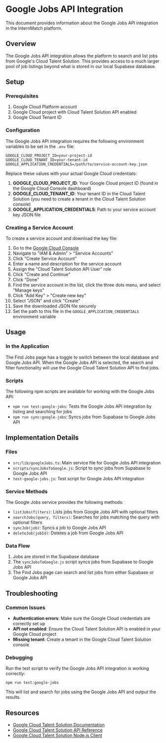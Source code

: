 # Google Jobs API Integration

This document provides information about the Google Jobs API integration in the InternMatch platform.

## Overview

The Google Jobs API integration allows the platform to search and list jobs from Google's Cloud Talent Solution. This provides access to a much larger pool of job listings beyond what is stored in our local Supabase database.

## Setup

### Prerequisites

1. Google Cloud Platform account
2. Google Cloud project with Cloud Talent Solution API enabled
3. Google Cloud Tenant ID

### Configuration

The Google Jobs API integration requires the following environment variables to be set in the `.env` file:

```
GOOGLE_CLOUD_PROJECT_ID=your-project-id
GOOGLE_CLOUD_TENANT_ID=your-tenant-id
GOOGLE_APPLICATION_CREDENTIALS=/path/to/service-account-key.json
```

Replace these values with your actual Google Cloud credentials:

1. **GOOGLE_CLOUD_PROJECT_ID**: Your Google Cloud project ID (found in the Google Cloud Console dashboard)
2. **GOOGLE_CLOUD_TENANT_ID**: Your tenant ID in the Cloud Talent Solution (you need to create a tenant in the Cloud Talent Solution console)
3. **GOOGLE_APPLICATION_CREDENTIALS**: Path to your service account key JSON file

### Creating a Service Account

To create a service account and download the key file:

1. Go to the [Google Cloud Console](https://console.cloud.google.com/)
2. Navigate to "IAM & Admin" > "Service Accounts"
3. Click "Create Service Account"
4. Enter a name and description for the service account
5. Assign the "Cloud Talent Solution API User" role
6. Click "Create and Continue"
7. Click "Done"
8. Find the service account in the list, click the three dots menu, and select "Manage keys"
9. Click "Add Key" > "Create new key"
10. Select "JSON" and click "Create"
11. Save the downloaded JSON file securely
12. Set the path to this file in the `GOOGLE_APPLICATION_CREDENTIALS` environment variable

## Usage

### In the Application

The Find Jobs page has a toggle to switch between the local database and Google Jobs API. When the Google Jobs API is selected, the search and filter functionality will use the Google Cloud Talent Solution API to find jobs.

### Scripts

The following npm scripts are available for working with the Google Jobs API:

- `npm run test:google-jobs`: Tests the Google Jobs API integration by listing and searching for jobs
- `npm run sync:google-jobs`: Syncs jobs from Supabase to Google Jobs API

## Implementation Details

### Files

- `src/lib/googleJobs.ts`: Main service file for Google Jobs API integration
- `scripts/syncJobsToGoogle.js`: Script to sync jobs from Supabase to Google Jobs API
- `test-google-jobs.js`: Test script for Google Jobs API integration

### Service Methods

The Google Jobs service provides the following methods:

- `listJobs(filters)`: Lists jobs from Google Jobs API with optional filters
- `searchJobs(query, filters)`: Searches for jobs matching the query with optional filters
- `syncJob(job)`: Syncs a job to Google Jobs API
- `deleteJob(jobId)`: Deletes a job from Google Jobs API

### Data Flow

1. Jobs are stored in the Supabase database
2. The `syncJobsToGoogle.js` script syncs jobs from Supabase to Google Jobs API
3. The Find Jobs page can search and list jobs from either Supabase or Google Jobs API

## Troubleshooting

### Common Issues

- **Authentication errors**: Make sure the Google Cloud credentials are correctly set up
- **API not enabled**: Ensure the Cloud Talent Solution API is enabled in your Google Cloud project
- **Missing tenant**: Create a tenant in the Google Cloud Talent Solution console

### Debugging

Run the test script to verify the Google Jobs API integration is working correctly:

```
npm run test:google-jobs
```

This will list and search for jobs using the Google Jobs API and output the results.

## Resources

- [Google Cloud Talent Solution Documentation](https://cloud.google.com/talent-solution/docs)
- [Google Cloud Talent Solution API Reference](https://cloud.google.com/talent-solution/docs/reference/rest)
- [Google Cloud Talent Solution Node.js Client](https://cloud.google.com/nodejs/docs/reference/talent/latest)
